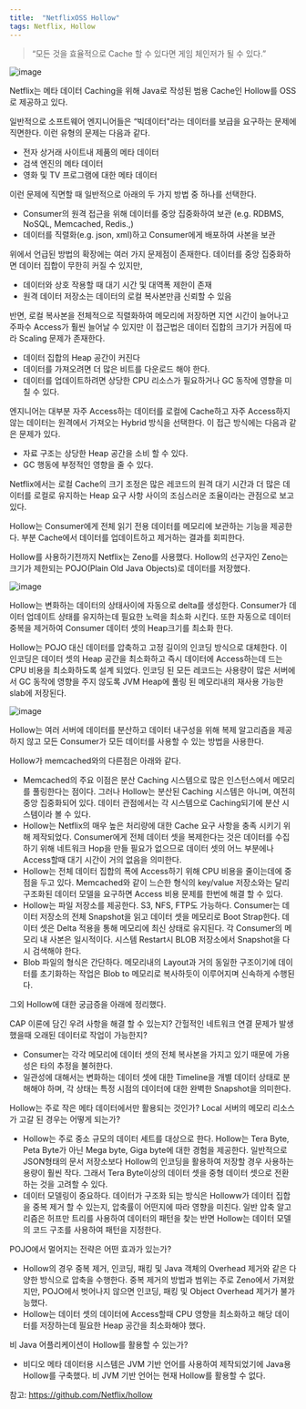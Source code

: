 ```yaml
---
title:  "NetflixOSS Hollow"
tags: Netflix, Hollow
---
```

> “모든 것을 효율적으로 Cache 할 수 있다면 게임 체인저가 될 수 있다.”

![image](https://user-images.githubusercontent.com/111643/116034964-1fe45280-a69f-11eb-9a07-fd05581206a0.png)

Netflix는 메타 데이터 Caching을 위해 Java로 작성된 범용 Cache인 Hollow를 OSS로 제공하고 있다.

일반적으로 소프트웨어 엔지니어들은 “빅데이터"라는 데이터를 보급을 요구하는 문제에 직면한다. 이런 유형의 문제는 다음과 같다.
* 전자 상거래 사이트내 제품의 메타 데이터
* 검색 엔진의 메타 데이터
* 영화 및 TV 프로그램에 대한 메타 데이터

이런 문제에 직면할 때 일반적으로 아래의 두 가지 방법 중 하나를 선택한다.
* Consumer의 원격 접근을 위해 데이터를 중앙 집중화하여 보관 (e.g. RDBMS, NoSQL, Memcached, Redis.,)
* 데이터를 직렬화(e.g. json, xml)하고 Consumer에게 배포하여 사본을 보관

위에서 언급된 방법의 확장에는 여러 가지 문제점이 존재한다. 데이터를 중앙 집중화하면 데이터 집합이 무한히 커질 수 있지만,
* 데이터와 상호 작용할 때 대기 시간 및 대역폭 제한이 존재
* 원격 데이터 저장소는 데이터의 로컬 복사본만큼 신뢰할 수 있음

반면, 로컬 복사본을 전체적으로 직렬화하여 메모리에 저장하면 지연 시간이 늘어나고 주파수 Access가 훨씬 늘어날 수 있지만 이 접근법은 데이터 집합의 크기가 커짐에 따라 Scaling 문제가 존재한다.
* 데이터 집합의 Heap 공간이 커진다
* 데이터를 가져오려면 더 많은 비트를 다운로드 해야 한다.
* 데이터를 업데이트하려면 상당한 CPU 리소스가 필요하거나 GC 동작에 영향을 미칠 수 있다.

엔지니어는 대부분 자주 Access하는 데이터를 로컬에 Cache하고 자주 Access하지 않는 데이터는 원격에서 가져오는 Hybrid 방식을 선택한다. 이 접근 방식에는 다음과 같은 문제가 있다.
* 자료 구조는 상당한 Heap 공간을 소비 할 수 있다.
* GC 행동에 부정적인 영향을 줄 수 있다.

Netflix에서는 로컬 Cache의 크기 조정은 많은 레코드의 원격 대기 시간과 더 많은 데이터를 로컬로 유지하는 Heap 요구 사항 사이의 조심스러운 조율이라는 관점으로 보고 있다.

Hollow는 Consumer에게 전체 읽기 전용 데이터를 메모리에 보관하는 기능을 제공한다. 부분 Cache에서 데이터를 업데이트하고 제거하는 결과를 회피한다.

Hollow를 사용하기전까지 Netflix는 Zeno를 사용했다. Hollow의 선구자인 Zeno는 크기가 제한되는 POJO(Plain Old Java Objects)로 데이터를 저장했다.

![image](https://user-images.githubusercontent.com/111643/116035060-4f935a80-a69f-11eb-9a36-af0722a69bb6.png)

Hollow는 변화하는 데이터의 상태사이에 자동으로 delta를 생성한다. Consumer가 데이터 업데이트 상태를 유지하는데 필요한 노력을 최소화 시킨다. 또한 자동으로 데이터 중복을 제거하여 Consumer 데이터 셋의 Heap크기를 최소화 한다.

Hollow는 POJO 대신 데이터를 압축하고 고정 길이의 인코딩 방식으로 대체한다. 이 인코딩은 데이터 셋의 Heap 공간을 최소화하고 즉시 데이터에 Access하는데 드는 CPU 비용을 최소화하도록 설계 되었다. 인코딩 된 모든 레코드는 사용량이 많은 서버에서 GC 동작에 영향을 주지 않도록 JVM Heap에 풀링 된 메모리내의 재사용 가능한 slab에 저장된다.

![image](https://user-images.githubusercontent.com/111643/116035078-5752ff00-a69f-11eb-8760-83e11a6087b6.png)

Hollow는 여러 서버에 데이터를 분산하고 데이터 내구성을 위해 복제 알고리즘을 제공하지 않고 모든 Consumer가 모든 데이터를 사용할 수 있는 방법을 사용한다.

Hollow가 memcached와의 다른점은 아래와 같다.
* Memcached의 주요 이점은 분산 Caching 시스템으로 많은 인스턴스에서 메모리를 풀링한다는 점이다. 그러나 Hollow는 분산된 Caching 시스템은 아니며, 여전히 중앙 집중화되어 있다. 데이터 관점에서는 각 시스템으로 Caching되기에 분산 시스템이라 볼 수 있다.
* Hollow는 Netflix의 매우 높은 처리량에 대한 Cache 요구 사항을 충족 시키기 위해 제작되었다. Consumer에게 전체 데이터 셋을 복제한다는 것은 데이터를 수집하기 위해 네트워크 Hop을 만들 필요가 없으므로 데이터 셋의 어느 부분에나 Access할때 대기 시간이 거의 없음을 의미한다.
* Hollow는 전체 데이터 집합의 폭에 Access하기 위해 CPU 비용을 줄이는데에 중점을 두고 있다. Memcached와 같이 느슨한 형식의 key/value 저장소와는 달리 구조화된 데이터 모델을 요구하면 Access 비용 문제를 한번에 해결 할 수 있다.
* Hollow는 파일 저장소를 제공한다. S3, NFS, FTP도 가능하다. Consumer는 데이터 저장소의 전체 Snapshot을 읽고 데이터 셋을 메모리로 Boot Strap한다. 데이터 셋은 Delta 적용을 통해 메모리에 최신 상태로 유지된다. 각 Consumer의 메모리 내 사본은 일시적이다. 시스템 Restart시 BLOB 저장소에서 Snapshot을 다시 검색해야 한다.
* Blob 파일의 형식은 간단하다. 메모리내의 Layout과 거의 동일한 구조이기에 데이터를 초기화하는 작업은 Blob to 메모리로 복사하듯이 이루어지며 신속하게 수행된다.

그외 Hollow에 대한 궁금증을 아래에 정리했다.

CAP 이론에 담긴 우려 사항을 해결 할 수 있는지? 간헐적인 네트워크 연결 문제가 발생했을때 오래된 데이터로 작업이 가능한지?
* Consumer는 각각 메모리에 데이터 셋의 전체 복사본을 가지고 있기 때문에 가용성은 타의 추정을 불허한다.
* 일관성에 대해서는 변화하는 데이터 셋에 대한 Timeline을 개별 데이터 상태로 분해해야 하며, 각 상태는 특정 시점의 데이터에 대한 완벽한 Snapshot을 의미한다.

Hollow는 주로 작은 메타 데이터에서만 활용되는 것인가? Local 서버의 메모리 리소스가 고갈 된 경우는 어떻게 되는가?
* Hollow는 주로 중소 규모의 데이터 세트를 대상으로 한다. Hollow는 Tera Byte, Peta Byte가 아닌 Mega byte, Giga byte에 대한 경험을 제공한다. 일반적으로 JSON형태의 문서 저장소보다 Hollow의 인코딩을 활용하여 저장할 경우 사용하는 용량이 훨씬 작다. 그래서 Tera Byte이상의 데이터 셋을 중형 데이터 셋으로 전환 하는 것을 고려할 수 있다.
* 데이터 모델링이 중요하다. 데이터가 구조화 되는 방식은 Holloww가 데이터 집합을 중복 제거 할 수 있는지, 압축률이 어떤지에 따라 영향을 미친다. 일반 압축 알고리즘은 허프만 트리를 사용하여 데이터의 패턴을 찾는 반면 Hollow는 데이터 모델의 코드 구조를 사용하여 패턴을 지정한다.

POJO에서 멀어지는 전략은 어떤 효과가 있는가?
* Hollow의 경우 중복 제거, 인코딩, 패킹 및 Java 객체의 Overhead 제거와 같은 다양한 방식으로 압축을 수행한다. 중복 제거의 방법과 범위는 주로 Zeno에서 가져왔지만, POJO에서 벗어나지 않으면 인코딩, 패킹 및 Object Overhead 제거가 불가능했다.
* Hollow는 데이터 셋의 데이터에 Access할때 CPU 영향을 최소화하고 해당 데이터를 저장하는데 필요한 Heap 공간을 최소화해야 했다.

비 Java 어플리케이션이 Hollow를 활용할 수 있는가?
* 비디오 메타 데이터용 시스템은 JVM 기반 언어를 사용하여 제작되었기에 Java용 Hollow를 구축했다. 비 JVM 기반 언어는 현재 Hollow를 활용할 수 없다.

참고: https://github.com/Netflix/hollow
